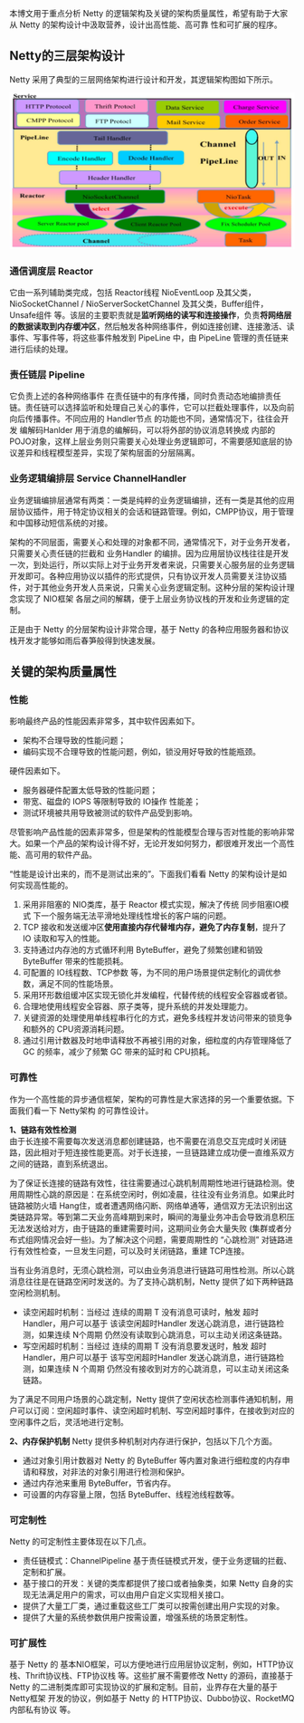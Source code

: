 ﻿本博文用于重点分析 Netty 的逻辑架构及关键的架构质量属性，希望有助于大家从 Netty 的架构设计中汲取营养，设计出高性能、高可靠
性和可扩展的程序。

## Netty的三层架构设计
Netty 采用了典型的三层网络架构进行设计和开发，其逻辑架构图如下所示。

![avatar](/images/Netty/Netty逻辑架构图.png)

### 通信调度层 Reactor
它由一系列辅助类完成，包括 Reactor线程 NioEventLoop 及其父类，NioSocketChannel / NioServerSocketChannel 及其父类，Buffer组件，Unsafe组件 等。该层的主要职责就是**监听网络的读写和连接操作**，负责**将网络层的数据读取到内存缓冲区**，然后触发各种网络事件，例如连接创建、连接激活、读事件、写事件等，将这些事件触发到 PipeLine 中，由 PipeLine 管理的责任链来进行后续的处理。

### 责任链层 Pipeline
它负责上述的各种网络事件 在责任链中的有序传播，同时负责动态地编排责任链。责任链可以选择监听和处理自己关心的事件，它可以拦截处理事件，以及向前向后传播事件。不同应用的 Handler节点 的功能也不同，通常情况下，往往会开发 编解码Hanlder 用于消息的编解码，可以将外部的协议消息转换成 内部的POJO对象，这样上层业务则只需要关心处理业务逻辑即可，不需要感知底层的协议差异和线程模型差异，实现了架构层面的分层隔离。

### 业务逻辑编排层 Service ChannelHandler
业务逻辑编排层通常有两类：一类是纯粹的业务逻辑编排，还有一类是其他的应用层协议插件，用于特定协议相关的会话和链路管理。例如，CMPP协议，用于管理和中国移动短信系统的对接。

架构的不同层面，需要关心和处理的对象都不同，通常情况下，对于业务开发者，只需要关心责任链的拦截和 业务Handler 的编排。因为应用层协议栈往往是开发一次，到处运行，所以实际上对于业务开发者来说，只需要关心服务层的业务逻辑开发即可。各种应用协议以插件的形式提供，只有协议开发人员需要关注协议插件，对于其他业务开发人员来说，只需关心业务逻辑定制。这种分层的架构设计理念实现了 NIO框架 各层之间的解耦，便于上层业务协议栈的开发和业务逻辑的定制。

正是由于 Netty 的分层架构设计非常合理，基于 Netty 的各种应用服务器和协议栈开发才能够如雨后春笋般得到快速发展。

## 关键的架构质量属性
### 性能
影响最终产品的性能因素非常多，其中软件因素如下。  
- 架构不合理导致的性能问题；
- 编码实现不合理导致的性能问题，例如，锁没用好导致的性能瓶颈。

硬件因素如下。  
- 服务器硬件配置太低导致的性能问题；
- 带宽、磁盘的 IOPS 等限制导致的 IO操作 性能差；
- 测试环境被共用导致被测试的软件产品受到影响。

尽管影响产品性能的因素非常多，但是架构的性能模型合理与否对性能的影响非常大。如果一个产品的架构设计得不好，无论开发如何努力，都很难开发出一个高性能、高可用的软件产品。

“性能是设计出来的，而不是测试出来的”。下面我们看看 Netty 的架构设计是如何实现高性能的。  
1. 采用非阻塞的 NIO类库，基于 Reactor 模式实现，解决了传统 同步阻塞IO模式 下一个服务端无法平滑地处理线性增长的客户端的问题。
2. TCP 接收和发送缓冲区**使用直接内存代替堆内存，避免了内存复制**，提升了 IO 读取和写入的性能。
3. 支持通过内存池的方式循环利用 ByteBuffer，避免了频繁创建和销毁 ByteBuffer 带来的性能损耗。
4. 可配置的 IO线程数、TCP参数 等，为不同的用户场景提供定制化的调优参数，满足不同的性能场景。
5. 采用环形数组缓冲区实现无锁化并发编程，代替传统的线程安全容器或者锁。
6. 合理地使用线程安全容器、原子类等，提升系统的并发处理能力。
7. 关键资源的处理使用单线程串行化的方式，避免多线程并发访问带来的锁竞争和额外的 CPU资源消耗问题。
8. 通过引用计数器及时地申请释放不再被引用的对象，细粒度的内存管理降低了 GC 的频率，减少了频繁 GC 带来的延时和 CPU损耗。

### 可靠性
作为一个高性能的异步通信框架，架构的可靠性是大家选择的另一个重要依据。下面我们看一下 Netty架构 的可靠性设计。

**1、链路有效性检测**  
由于长连接不需要每次发送消息都创建链路，也不需要在消息交互完成时关闭链路，因此相对于短连接性能更高。对于长连接，一旦链路建立成功便一直维系双方之间的链路，直到系统退出。

为了保证长连接的链路有效性，往往需要通过心跳机制周期性地进行链路检测。使用周期性心跳的原因是：在系统空闲时，例如凌晨，往往没有业务消息。如果此时链路被防火墙 Hang住，或者遭遇网络闪断、网络单通等，通信双方无法识别出这类链路异常。等到第二天业务高峰期到来时，瞬间的海量业务冲击会导致消息积压无法发送给对方，由于链路的重建需要时间，这期间业务会大量失败 (集群或者分布式组网情况会好一些)。为了解决这个问题，需要周期性的 “心跳检测” 对链路进行有效性检查，一旦发生问题，可以及时关闭链路，重建 TCP连接。

当有业务消息时，无须心跳检测，可以由业务消息进行链路可用性检测。所以心跳消息往往是在链路空闲时发送的。为了支持心跳机制，Netty 提供了如下两种链路空闲检测机制。  
- 读空闲超时机制：当经过 连续的周期 T 没有消息可读时，触发 超时Handler，用户可以基于 该读空闲超时Handler 发送心跳消息，进行链路检测，如果连续 N个周期 仍然没有读取到心跳消息，可以主动关闭这条链路。
- 写空闲超时机制：当经过 连续的周期 T 没有消息要发送时，触发 超时Handler，用户可以基于 该写空闲超时Handler 发送心跳消息，进行链路检测，如果连续 N 个周期 仍然没有接收到对方的心跳消息，可以主动关闭这条链路。

为了满足不同用户场景的心跳定制，Netty 提供了空闲状态检测事件通知机制，用户可以订阅：空闲超时事件、读空闲超时机制、写空闲超时事件，在接收到对应的空闲事件之后，灵活地进行定制。

**2、内存保护机制**
Netty 提供多种机制对内存进行保护，包括以下几个方面。  
- 通过对象引用计数器对 Netty 的 ByteBuffer 等内置对象进行细粒度的内存申请和释放，对非法的对象引用进行检测和保护。
- 通过内存池来重用 ByteBuffer，节省内存。
- 可设置的内存容量上限，包括 ByteBuffer、线程池线程数等。

### 可定制性
Netty 的可定制性主要体现在以下几点。  
- 责任链模式：ChannelPipeline 基于责任链模式开发，便于业务逻辑的拦截、定制和扩展。
- 基于接口的开发：关键的类库都提供了接口或者抽象类，如果 Netty 自身的实现无法满足用户的需求，可以由用户自定义实现相关接口。
- 提供了大量工厂类，通过重载这些工厂类可以按需创建出用户实现的对象。
- 提供了大量的系统参数供用户按需设置，增强系统的场景定制性。

### 可扩展性
基于 Netty 的 基本NIO框架，可以方便地进行应用层协议定制，例如，HTTP协议栈、Thrift协议栈、FTP协议栈 等。这些扩展不需要修改 Netty 的源码，直接基于 Netty 的二进制类库即可实现协议的扩展和定制。目前，业界存在大量的基于 Netty框架 开发的协议，例如基于 Netty 的 HTTP协议、Dubbo协议、RocketMQ内部私有协议 等。